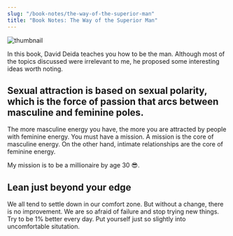 ```yaml
---
slug: "/book-notes/the-way-of-the-superior-man"
title: "Book Notes: The Way of the Superior Man"
---
```


![thumbnail](https://images.unsplash.com/photo-1507679799987-c73779587ccf?ixlib=rb-1.2.1&ixid=eyJhcHBfaWQiOjEyMDd9&auto=format&fit=crop&w=1351&q=80)

In this book, David Deida teaches you how to be the man. Although most of the topics discussed were irrelevant to me, he proposed some interesting ideas worth noting.

## Sexual attraction is based on sexual polarity, which is the force of passion that arcs between masculine and feminine poles.

The more masculine energy you have, the more you are attracted by people with feminine energy. You must have a mission. A mission is the core of masculine energy. On the other hand, intimate relationships are the core of feminine energy.

My mission is to be a millionaire by age 30 😎.

## Lean just beyond your edge

We all tend to settle down in our comfort zone. But without a change, there is no improvement. We are so afraid of failure and stop trying new things. Try to be 1% better every day. Put yourself just so slightly into uncomfortable situtation.
